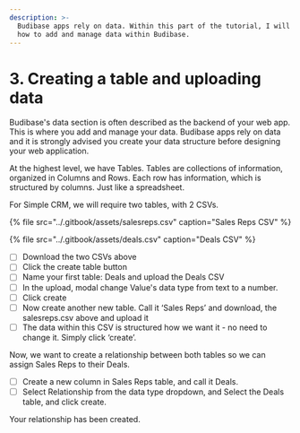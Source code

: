 ```yaml
---
description: >-
  Budibase apps rely on data. Within this part of the tutorial, I will show you
  how to add and manage data within Budibase.
---
```


# 3. Creating a table and uploading data

Budibase's data section is often described as the backend of your web app. This is where you add and manage your data. Budibase apps rely on data and it is strongly advised you create your data structure before designing your web application. 

At the highest level, we have Tables. Tables are collections of information, organized in Columns and Rows. Each row has information, which is structured by columns. Just like a spreadsheet.

For Simple CRM, we will require two tables, with 2 CSVs. 

{% file src="../.gitbook/assets/salesreps.csv" caption="Sales Reps CSV" %}

{% file src="../.gitbook/assets/deals.csv" caption="Deals CSV" %}

* [ ] Download the two CSVs above
* [ ] Click the create table button
* [ ] Name your first table: Deals and upload the Deals CSV
* [ ] In the upload, modal change  Value's data type from text to a number.
* [ ] Click create
* [ ] Now create another new table. Call it ‘Sales Reps’ and download, the salesreps.csv above and upload it
* [ ] The data within this CSV is structured how we want it - no need to change it. Simply click ‘create’.

Now, we want to create a relationship between both tables so we can assign Sales Reps to their Deals. 

* [ ] Create a new column in Sales Reps table, and call it Deals. 
* [ ] Select Relationship from the data type dropdown, and Select the Deals table, and click create.

Your relationship has been created.   


